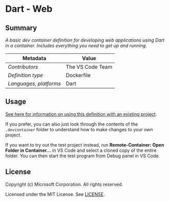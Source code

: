 # Dart - Web

## Summary

*A basic dev container definition for developing web applications using Dart in a container. Includes everything you need to get up and running.*

| Metadata | Value |  
|----------|-------|
| *Contributors* | The VS Code Team |
| *Definition type* | Dockerfile |
| *Languages, platforms* | Dart |

## Usage

[See here for information on using this definition with an existing project](../../README.md#using-a-definition).

If you prefer, you can also just look through the contents of the `.devcontainer` folder to understand how to make changes to your own project.

If you want to try out the test project instead, run **Remote-Container: Open Folder in Container...** in VS Code and select a cloned copy of the entire folder. You can then start the test program from Debug panel in VS Code.

## License

Copyright (c) Microsoft Corporation. All rights reserved.

Licensed under the MIT License. See [LICENSE](../../LICENSE).
